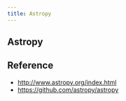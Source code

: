 ```yaml
---
title: Astropy
---
```


## Astropy


## Reference
* http://www.astropy.org/index.html
* https://github.com/astropy/astropy
